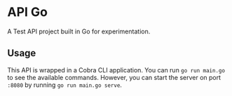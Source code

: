 # API Go

A Test API project built in Go for experimentation.

## Usage

This API is wrapped in a Cobra CLI application. You can run `go run main.go` to see the available commands. However, you can start the server on port `:8080` by running `go run main.go serve`.

